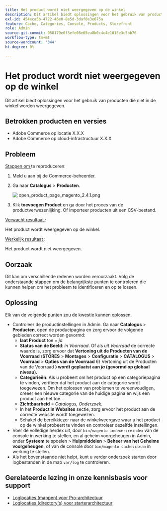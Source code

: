 ```yaml
---
title: Het product wordt niet weergegeven op de winkel
description: Dit artikel biedt oplossingen voor het gebruik van producten die niet in de winkel worden weergegeven.
exl-id: 454eca5b-4722-46e0-8e5d-3daf8e3e675a
feature: Cache, Categories, Console, Products, Storefront
role: Admin
source-git-commit: 958179e0f3efe08e65ea8b0c4c4e1015e3c5bb76
workflow-type: tm+mt
source-wordcount: '344'
ht-degree: 0%

---
```


# Het product wordt niet weergegeven op de winkel

Dit artikel biedt oplossingen voor het gebruik van producten die niet in de winkel worden weergegeven.

## Betrokken producten en versies

* Adobe Commerce op locatie X.X.X
* Adobe Commerce op cloud-infrastructuur X.X.X

## Probleem

<u> Stappen om </u> te reproduceren:

1. Meld u aan bij de Commerce-beheerder.
1. Ga naar **Catalogus** > **Producten**.

   ![&#x200B; open_product_page_magento_2.4.1.png &#x200B;](assets/open_product_page_magento_2.4.1.png)

1. Klik **toevoegen Product** en ga door het proces van de productverwezenlijking. Of importeer producten uit een CSV-bestand.

<u> Verwacht resultaat </u>:

Het product wordt weergegeven op de winkel.

<u> Werkelijk resultaat </u>:

Het product wordt niet weergegeven.

## Oorzaak

Dit kan om verschillende redenen worden veroorzaakt. Volg de onderstaande stappen om de belangrijkste punten te controleren die kunnen helpen om het probleem te identificeren en op te lossen.

## Oplossing

Elk van de volgende punten zou de kwestie kunnen oplossen.

* Controleer de productinstellingen in Admin. Ga naar **Catalogus** > **Producten**, open de productpagina en zorg ervoor de volgende gebieden correct worden gevormd:
   * **laat Product** toe = *ja.*
   * **Status van de Beeld**: *in Voorraad*. Of als *uit Voorraad* de correcte waarde is, zorg ervoor dat **Vertoning uit de Producten van de Voorraad** (**STORES** > **Montages** > **Configuratie** > **CATALOGUS** > **Voorraad** > **Opties van de Voorraad** 6&rbrace; Vertoning uit de Producten van de Voorraad **) wordt geplaatst aan *ja* (gevormd op globaal niveau).**
   * **Categorieën**: Als u probeert om het product op een categoriepagina te vinden, verifieer dat het product aan de categorie wordt toegewezen. Om het oplossen van problemen te vereenvoudigen, creeer een nieuwe categorie van de huidige pagina en wijs een product aan het toe.
   * **Zichtbaarheid** = *Catalogus, Onderzoek.*
   * In het **Product in Websites** sectie, zorg ervoor het product aan de correcte website wordt toegewezen.
   * Schakel de bereikkiezer naar de winkelweergave waar u het product op de winkel probeert te vinden en controleer dezelfde instellingen.
* Voer de volledige herdex uit, door `bin/magento indexer:reindex` van de console in werking te stellen, en al geheim voorgeheugen in Admin, onder **Systeem** te spoelen > **Hulpmiddelen** > **Beheer van het Geheime voorgeheugen**, of van de console door `bin/magento cache:clean` in werking te stellen.
* Als het bovenstaande niet helpt, kunt u verder onderzoek starten door logbestanden in de map `var/log` te controleren.

## Gerelateerde lezing in onze kennisbasis voor support

* [Loglocaties (mappen) voor Pro-architectuur](/help/how-to/general/log-locations-directories-for-pro-plan-integration-staging-production.md)
* [Loglocaties (directory&#39;s) voor starterarchitectuur](/help/how-to/general/log-locations-directories-for-starter-plan.md)
